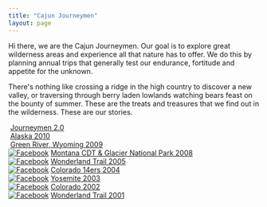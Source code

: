 ```yaml
---
title: "Cajun Journeymen"
layout: page
---
```


Hi there, we are the Cajun Journeymen. Our goal is to explore great wilderness areas and experience all that nature has to offer. We do this by planning annual trips that generally test our endurance, fortitude and appetite for the unknown.

There's nothing like crossing a ridge in the high country to discover a new valley, or traversing through berry laden lowlands watching bears feast on the bounty of summer. These are the treats and treasures that we find out in the wilderness. These are our stories.

<div class="vinette">
<a href="alaska-2010.html"><img src="https://photos.google.com/share/AF1QipMTDF2tH_Lenyg_oNKCECVbw2_cIx6QdKGIEoBNwIywJsLsqPzYcm0Whf5cYdYLyg/photo/AF1QipPLQMrCKNSiF1boPsRaBofupoJg4UgTN1FSyOvP?key=aDJRODg0aGxBM0lSd2FOUDFhSnlfVU1hUEtDUEJ3" alt="" /></a>
<a href="cajunjourneymen-v2.html">Journeymen 2.0</a>
</div>


<div class="vinette">
<a href="alaska-2010.html"><img src="http://lh4.googleusercontent.com/-zMyw0wd2myM/Tn0GpCsi9PI/AAAAAAAACzc/kqHtVOwe4jM/Slide25%25255B4%25255D.jpg" alt="" /></a>
<a href="alaska-2010.html">Alaska 2010</a>
</div>

<div class="vinette">
<a href="wyoming-2009.html"><img src="http://lh4.googleusercontent.com/-FBw4OpFCWHg/SplZ1xXPSnI/AAAAAAAAGSY/m3vVuFD2_Bc/s800/IMG_2606.jpg" alt="" /></a>
<a href="wyoming-2009.html">Green River, Wyoming 2009</a>
</div>

<div class="vinette">
<a href="glacier-2008.html"><img src="http://lh4.googleusercontent.com/-13tjVYVLH1I/Tn0Go60_uKI/AAAAAAAACzU/XUt9SdBmfww/IMG_1726%25255B21%25255D.jpg" alt="Facebook" /></a>
<a href="glacier-2008.html">Montana CDT &amp; Glacier National Park 2008</a>
</div>

<div class="vinette">
<a href="wonderland-2005.html"><img src="http://lh5.googleusercontent.com/-WPjfQZgYhro/Tn0Go490Q8I/AAAAAAAACzY/CQZZEcDVps0/IMG_5949%25255B13%25255D.jpg" alt="Facebook" /></a>
<a href="wonderland-2005.html">Wonderland Trail 2005</a>
</div>

<div class="vinette">
<a href="colorado-2004.html"><img src="http://lh3.googleusercontent.com/-LhpqrmQLPlI/Tn0Gr1f6KSI/AAAAAAAACzs/pEaJ3Fwb6ZU/14ersmain3%25255B6%25255D.jpg" alt="Facebook" /></a>
<a href="colorado-2004.html">Colorado 14ers 2004</a>
</div>

<div class="vinette">
<a href="yosemite-2003.html"><img src="http://lh3.googleusercontent.com/-teMWznUYvhU/Tn0GrcDMjtI/AAAAAAAACzo/kHKGgud1t7k/111_31a%252520yosemite%252520026%25255B10%25255D.jpg" alt="Facebook" /></a>
<a href="yosemite-2003.html">Yosemite 2003</a>
</div>

<div class="vinette">
<a href="colorado-2002.html"><img src="http://lh4.googleusercontent.com/-jALjzePOD-Y/TGyJvgcl-OI/AAAAAAAAMfU/pX6qXegLt8I/s800/Slide1.JPG" alt="Facebook" /></a>
<a href="colorado-2002.html">Colorado 2002</a>
</div>

<div class="vinette">
<a href="wonderland-2001.html"><img src="https://lh6.googleusercontent.com/-UegybA1tnjU/Tn0GrPMI79I/AAAAAAAACzg/TURx1Z_kliM/group%252520rock%252520peak%252520shirt%25255B4%25255D.jpg" alt="Facebook" /></a>
<a href="wonderland-2001.html">Wonderland Trail 2001</a>
</div>

